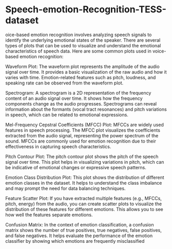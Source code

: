 # Speech-emotion-Recognition-TESS-dataset
oice-based emotion recognition involves analyzing speech signals to identify the underlying emotional states of the speaker. There are several types of plots that can be used to visualize and understand the emotional characteristics of speech data. Here are some common plots used in voice-based emotion recognition:

Waveform Plot: The waveform plot represents the amplitude of the audio signal over time. It provides a basic visualization of the raw audio and how it varies with time. Emotion-related features such as pitch, loudness, and speaking rate can be observed from the waveform plot.

Spectrogram: A spectrogram is a 2D representation of the frequency content of an audio signal over time. It shows how the frequency components change as the audio progresses. Spectrograms can reveal information about the formants (vocal tract resonances) and pitch variations in speech, which can be related to emotional expressions.

Mel-Frequency Cepstral Coefficients (MFCC) Plot: MFCCs are widely used features in speech processing. The MFCC plot visualizes the coefficients extracted from the audio signal, representing the power spectrum of the sound. MFCCs are commonly used for emotion recognition due to their effectiveness in capturing speech characteristics.

Pitch Contour Plot: The pitch contour plot shows the pitch of the speech signal over time. This plot helps in visualizing variations in pitch, which can be indicative of emotional changes or expressive speech patterns.

Emotion Class Distribution Plot: This plot shows the distribution of different emotion classes in the dataset. It helps to understand the class imbalance and may prompt the need for data balancing techniques.

Feature Scatter Plot: If you have extracted multiple features (e.g., MFCCs, pitch, energy) from the audio, you can create scatter plots to visualize the distribution of these features for different emotions. This allows you to see how well the features separate emotions.

Confusion Matrix: In the context of emotion classification, a confusion matrix shows the number of true positives, true negatives, false positives, and false negatives. It helps evaluate the performance of the emotion classifier by showing which emotions are frequently misclassified
